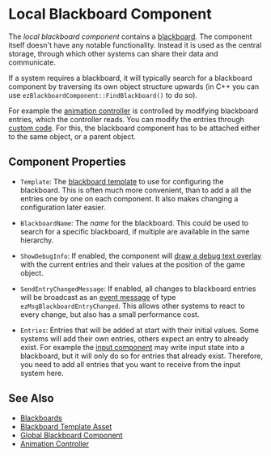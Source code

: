 # Local Blackboard Component

The *local blackboard component* contains a [blackboard](blackboards.md). The component itself doesn't have any notable functionality. Instead it is used as the central storage, through which other systems can share their data and communicate.

If a system requires a blackboard, it will typically search for a blackboard component by traversing its own object structure upwards (in C++ you can use `ezBlackboardComponent::FindBlackboard()` to do so).

For example the [animation controller](../animation/skeletal-animation/animation-controller/animation-controller-overview.md) is controlled by modifying blackboard entries, which the controller reads. You can modify the entries through [custom code](../custom-code/custom-code-overview.md). For this, the blackboard component has to be attached either to the same object, or a parent object.

## Component Properties

* `Template`: The [blackboard template](blackboard-template-asset.md) to use for configuring the blackboard. This is often much more convenient, than to add a all the entries one by one on each component. It also makes changing a configuration later easier. 

* `BlackboardName`: The *name* for the blackboard. This could be used to search for a specific blackboard, if multiple are available in the same hierarchy.

* `ShowDebugInfo`: If enabled, the component will [draw a debug text overlay](../debugging/debug-rendering.md) with the current entries and their values at the position of the game object.

* `SendEntryChangedMessage`: If enabled, all changes to blackboard entries will be broadcast as an [event message](../runtime/world/world-messaging.md#event-messages) of type `ezMsgBlackboardEntryChanged`. This allows other systems to react to every change, but also has a small performance cost.

* `Entries`: Entries that will be added at start with their initial values. Some systems will add their own entries, others expect an entry to already exist. For example the [input component](../input/input-component.md) may write input state into a blackboard, but it will only do so for entries that already exist. Therefore, you need to add all entries that you want to receive from the input system here.

## See Also

* [Blackboards](blackboards.md)
* [Blackboard Template Asset](blackboard-template-asset.md)
* [Global Blackboard Component](global-blackboard-component.md)
* [Animation Controller](../animation/skeletal-animation/animation-controller/animation-controller-overview.md)
